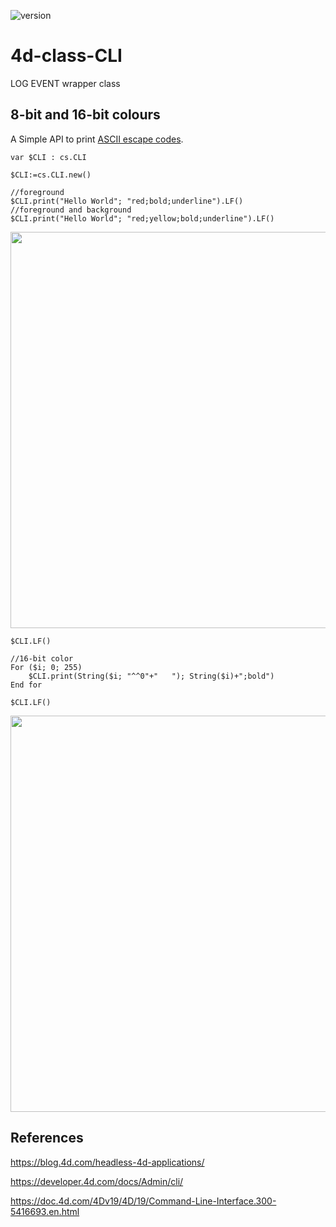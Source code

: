 ![version](https://img.shields.io/badge/version-20%2B-E23089)

# 4d-class-CLI
LOG EVENT wrapper class

## 8-bit and 16-bit colours

A Simple API to print [ASCII escape codes](https://en.wikipedia.org/wiki/ANSI_escape_code).

```4d
var $CLI : cs.CLI

$CLI:=cs.CLI.new()

//foreground
$CLI.print("Hello World"; "red;bold;underline").LF()
//foreground and background
$CLI.print("Hello World"; "red;yellow;bold;underline").LF()
```

<img width="634" alt="" src="https://user-images.githubusercontent.com/1725068/223435308-4fb3bf62-80cc-4d34-b928-e44c81237a0c.png">

```4d
$CLI.LF()

//16-bit color
For ($i; 0; 255)
	$CLI.print(String($i; "^^0"+"   "); String($i)+";bold")
End for 

$CLI.LF()
```

<img width="634" alt="" src="https://user-images.githubusercontent.com/1725068/223434725-b708fdf0-398c-431f-ba1a-bf77d53f5146.png">

## References

https://blog.4d.com/headless-4d-applications/

https://developer.4d.com/docs/Admin/cli/

https://doc.4d.com/4Dv19/4D/19/Command-Line-Interface.300-5416693.en.html
